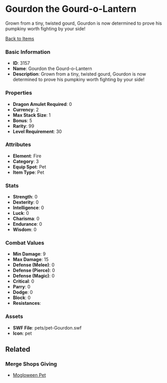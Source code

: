 # Gourdon the Gourd-o-Lantern

Grown from a tiny, twisted gourd, Gourdon is now determined to prove his pumpkiny worth fighting by your side!

[Back to Items](../items.md)

### Basic Information

- **ID**: 3157
- **Name**: Gourdon the Gourd-o-Lantern
- **Description**: Grown from a tiny, twisted gourd, Gourdon is now determined to prove his pumpkiny worth fighting by your side!

### Properties

- **Dragon Amulet Required**: 0
- **Currency**: 2
- **Max Stack Size**: 1
- **Bonus**: 5
- **Rarity**: 99
- **Level Requirement**: 30

### Attributes

- **Element**: Fire
- **Category**: 3
- **Equip Spot**: Pet
- **Item Type**: Pet

### Stats

- **Strength**: 0
- **Dexterity**: 0
- **Intelligence**: 0
- **Luck**: 0
- **Charisma**: 0
- **Endurance**: 0
- **Wisdom**: 0

### Combat Values

- **Min Damage**: 9
- **Max Damage**: 15
- **Defense (Melee)**: 0
- **Defense (Pierce)**: 0
- **Defense (Magic)**: 0
- **Critical**: 0
- **Parry**: 0
- **Dodge**: 0
- **Block**: 0
- **Resistances**: 

### Assets

- **SWF File**: pets/pet-Gourdon.swf
- **Icon**: pet

## Related

### Merge Shops Giving

- [Mogloween Pet](../merge-shops/59-mogloween-pet.md)

